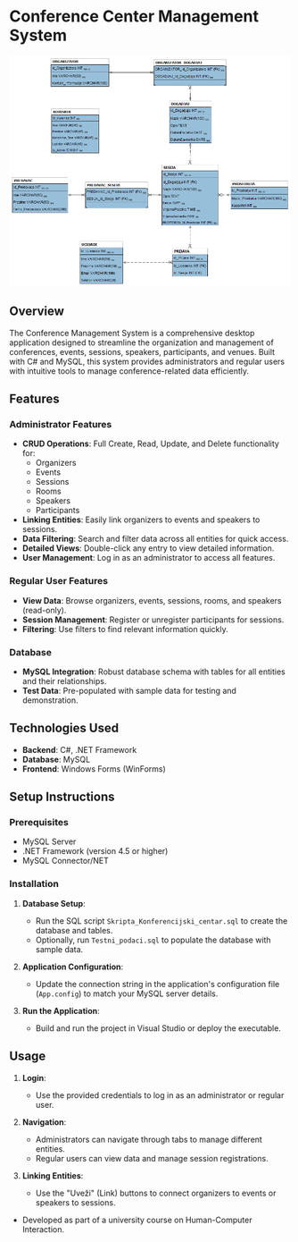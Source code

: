 # Conference Center Management System
![Database Schema](konferencijski_centar_model.png)

## Overview
The Conference Management System is a comprehensive desktop application designed to streamline the organization and management of conferences, events, sessions, speakers, participants, and venues. Built with C# and MySQL, this system provides administrators and regular users with intuitive tools to manage conference-related data efficiently.

## Features

### Administrator Features
- **CRUD Operations**: Full Create, Read, Update, and Delete functionality for:
  - Organizers
  - Events
  - Sessions
  - Rooms
  - Speakers
  - Participants
- **Linking Entities**: Easily link organizers to events and speakers to sessions.
- **Data Filtering**: Search and filter data across all entities for quick access.
- **Detailed Views**: Double-click any entry to view detailed information.
- **User Management**: Log in as an administrator to access all features.

### Regular User Features
- **View Data**: Browse organizers, events, sessions, rooms, and speakers (read-only).
- **Session Management**: Register or unregister participants for sessions.
- **Filtering**: Use filters to find relevant information quickly.

### Database
- **MySQL Integration**: Robust database schema with tables for all entities and their relationships.
- **Test Data**: Pre-populated with sample data for testing and demonstration.

## Technologies Used
- **Backend**: C#, .NET Framework
- **Database**: MySQL
- **Frontend**: Windows Forms (WinForms)

## Setup Instructions

### Prerequisites
- MySQL Server
- .NET Framework (version 4.5 or higher)
- MySQL Connector/NET

### Installation
1. **Database Setup**:
   - Run the SQL script `Skripta_Konferencijski_centar.sql` to create the database and tables.
   - Optionally, run `Testni_podaci.sql` to populate the database with sample data.

2. **Application Configuration**:
   - Update the connection string in the application's configuration file (`App.config`) to match your MySQL server details.

3. **Run the Application**:
   - Build and run the project in Visual Studio or deploy the executable.

## Usage
1. **Login**:
   - Use the provided credentials to log in as an administrator or regular user.
   
2. **Navigation**:
   - Administrators can navigate through tabs to manage different entities.
   - Regular users can view data and manage session registrations.

3. **Linking Entities**:
   - Use the "Uveži" (Link) buttons to connect organizers to events or speakers to sessions.

- Developed as part of a university course on Human-Computer Interaction.
